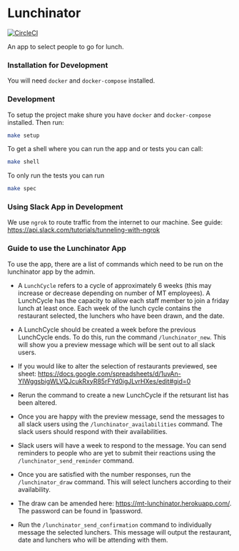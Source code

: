 # Lunchinator

[![CircleCI](https://circleci.com/gh/madetech/lunchinator.svg?style=svg)](https://circleci.com/gh/madetech/lunchinator)

An app to select people to go for lunch.

### Installation for Development
You will need `docker` and `docker-compose` installed. 

### Development

To setup the project make shure you have `docker` and `docker-compose` installed. Then run:
```bash
make setup
```
To get a shell where you can run the app and or tests you can call:
```bash
make shell
```
To only run the tests you can run
```bash
make spec
```

### Using Slack App in Development

We use `ngrok` to route traffic from the internet to our machine. See guide: https://api.slack.com/tutorials/tunneling-with-ngrok

### Guide to use the Lunchinator App

To use the app, there are a list of commands which need to be run on the lunchinator app by the admin.

- A `LunchCycle` refers to a cycle of approximately 6 weeks (this may increase or decrease depending on number of MT employees). A LunchCycle has the capacity to allow each staff member to join a friday lunch at least once. Each week of the lunch cycle contains the restaurant selected, the lunchers who have been drawn, and the date.

- A LunchCycle should be created a week before the previous LunchCycle ends. To do this, run the command `/lunchinator_new`. This will show you a preview message which will be sent out to all slack users.

- If you would like to alter the selection of restaurants previewed, see sheet: https://docs.google.com/spreadsheets/d/1uvAn-YIWggsbigWLVQJcukRxyR85rFYd0igJLvrHXes/edit#gid=0

- Rerun the command to create a new LunchCycle if the retsurant list has been altered.

- Once you are happy with the preview message, send the messages to all slack users using the `/lunchinator_availabilities` command. The slack users should respond with their availabilities.

- Slack users will have a week to respond to the message. You can send reminders to people who are yet to submit their reactions using the `/lunchinator_send_reminder` command.

- Once you are satisfied with the number responses, run the `/lunchinator_draw` command. This will select lunchers according to their availability.

- The draw can be amended here: https://mt-lunchinator.herokuapp.com/. The password can be found in 1password.

- Run the `/lunchinator_send_confirmation` command to individually message the selected lunchers. This message will output the restaurant, date and lunchers who will be attending with them.
